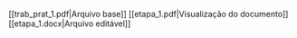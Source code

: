 [[trab_prat_1.pdf|Arquivo base]]
[[etapa_1.pdf|Visualização do documento]]
[[etapa_1.docx|Arquivo editável]]



